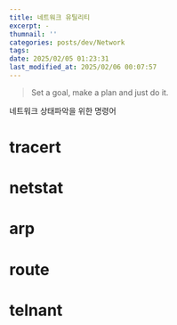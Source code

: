 ```yaml
---
title: 네트워크 유틸리티
excerpt: -
thumnail: ''
categories: posts/dev/Network
tags: 
date: 2025/02/05 01:23:31
last_modified_at: 2025/02/06 00:07:57
---
```

> Set a goal, make a plan and just do it.



네트워크 상태파악을 위한 명령어
# tracert

# netstat

# arp

# route

# telnant
